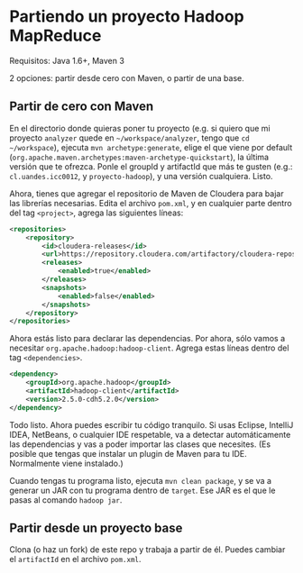 # Partiendo un proyecto Hadoop MapReduce

Requisitos: Java 1.6+, Maven 3

2 opciones: partir desde cero con Maven, o partir de una base.

## Partir de cero con Maven

En el directorio donde quieras poner tu proyecto (e.g. si quiero que mi proyecto `analyzer` quede en `~/workspace/analyzer`, tengo que `cd ~/workspace`), ejecuta `mvn archetype:generate`, elige el que viene por default (`org.apache.maven.archetypes:maven-archetype-quickstart`), la última versión que te ofrezca. Ponle el groupId y artifactId que más te gusten (e.g.: `cl.uandes.icc0012`, y `proyecto-hadoop`), y una versión cualquiera. Listo.

Ahora, tienes que agregar el repositorio de Maven de Cloudera para bajar las librerías necesarias. Edita el archivo `pom.xml`, y en cualquier parte dentro del tag `<project>`, agrega las siguientes líneas:

```xml
<repositories>
    <repository>
        <id>cloudera-releases</id>
        <url>https://repository.cloudera.com/artifactory/cloudera-repos</url>
        <releases>
            <enabled>true</enabled>
        </releases>
        <snapshots>
            <enabled>false</enabled>
        </snapshots>
    </repository>
</repositories>
```

Ahora estás listo para declarar las dependencias. Por ahora, sólo vamos a necesitar `org.apache.hadoop:hadoop-client`. Agrega estas líneas dentro del tag `<dependencies>`.

```xml
<dependency>
    <groupId>org.apache.hadoop</groupId>
    <artifactId>hadoop-client</artifactId>
    <version>2.5.0-cdh5.2.0</version>
</dependency>
```

Todo listo. Ahora puedes escribir tu código tranquilo. Si usas Eclipse, IntelliJ IDEA, NetBeans, o cualquier IDE respetable, va a detectar automáticamente las dependencias y vas a poder importar las clases que necesites. (Es posible que tengas que instalar un plugin de Maven para tu IDE. Normalmente viene instalado.)

Cuando tengas tu programa listo, ejecuta `mvn clean package`, y se va a generar un JAR con tu programa dentro de `target`. Ese JAR es el que le pasas al comando `hadoop jar`.

## Partir desde un proyecto base

Clona (o haz un fork) de este repo y trabaja a partir de él. Puedes cambiar el `artifactId` en el archivo `pom.xml`.
